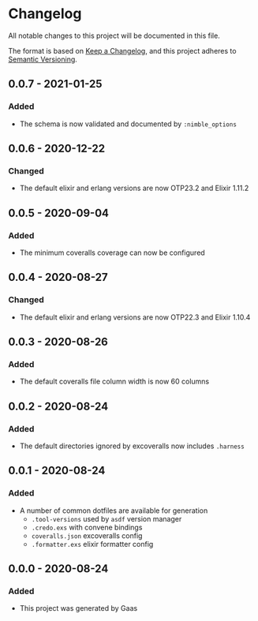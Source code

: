 # Changelog

All notable changes to this project will be documented in this file.

The format is based on [Keep a
Changelog](https://keepachangelog.com/en/1.0.0/), and this project adheres to
[Semantic Versioning](https://semver.org/spec/v2.0.0.html).

## 0.0.7 - 2021-01-25

### Added

- The schema is now validated and documented by `:nimble_options`

## 0.0.6 - 2020-12-22

### Changed

- The default elixir and erlang versions are now OTP23.2 and Elixir 1.11.2

## 0.0.5 - 2020-09-04

### Added

- The minimum coveralls coverage can now be configured

## 0.0.4 - 2020-08-27

### Changed

- The default elixir and erlang versions are now OTP22.3 and Elixir 1.10.4

## 0.0.3 - 2020-08-26

### Added

- The default coveralls file column width is now 60 columns

## 0.0.2 - 2020-08-24

### Added

- The default directories ignored by excoveralls now includes `.harness`

## 0.0.1 - 2020-08-24

### Added

- A number of common dotfiles are available for generation
    - `.tool-versions` used by `asdf` version manager
    - `.credo.exs` with convene bindings
    - `coveralls.json` excoveralls config
    - `.formatter.exs` elixir formatter config

## 0.0.0 - 2020-08-24

### Added

- This project was generated by Gaas

<!-- # Generated by Elixir.Gaas.Generators.Simple.Library.Changelog -->
